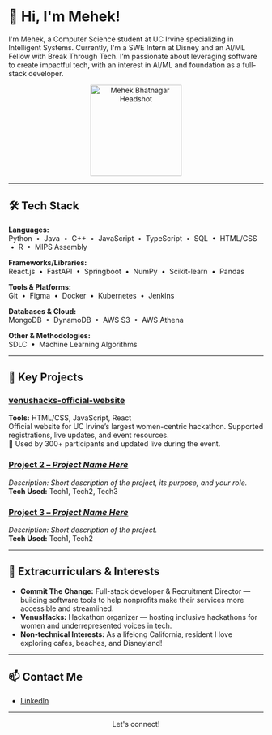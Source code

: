<!-- MehekB's GitHub Profile README -->

# 👋 Hi, I'm Mehek!

I'm Mehek, a Computer Science student at UC Irvine specializing in Intelligent Systems. Currently, I'm a SWE Intern at Disney and an AI/ML Fellow with Break Through Tech. I’m passionate about leveraging software to create impactful tech, with an interest in AI/ML and foundation as a full-stack developer.

<p align="center">
  <img src="" alt="Mehek Bhatnagar Headshot" width="180"/><br>
</p>

---

## 🛠️ Tech Stack

**Languages:**  
Python &nbsp;•&nbsp; Java &nbsp;•&nbsp; C++ &nbsp;•&nbsp; JavaScript &nbsp;•&nbsp; TypeScript &nbsp;•&nbsp; SQL &nbsp;•&nbsp; HTML/CSS &nbsp;•&nbsp; R &nbsp;•&nbsp; MIPS Assembly

**Frameworks/Libraries:**  
React.js &nbsp;•&nbsp; FastAPI &nbsp;•&nbsp; Springboot &nbsp;•&nbsp; NumPy &nbsp;•&nbsp; Scikit-learn &nbsp;•&nbsp; Pandas

**Tools & Platforms:**  
Git &nbsp;•&nbsp; Figma &nbsp;•&nbsp; Docker &nbsp;•&nbsp; Kubernetes &nbsp;•&nbsp; Jenkins

**Databases & Cloud:**  
MongoDB &nbsp;•&nbsp; DynamoDB &nbsp;•&nbsp; AWS S3 &nbsp;•&nbsp; AWS Athena

**Other & Methodologies:**  
SDLC &nbsp;•&nbsp; Machine Learning Algorithms

---

## 🚀 Key Projects

### [venushacks-official-website](https://github.com/WICS-UCI/venushacks)
**Tools:** HTML/CSS, JavaScript, React  
Official website for UC Irvine’s largest women-centric hackathon. Supported registrations, live updates, and event resources.  
🎉 Used by 300+ participants and updated live during the event.

### [Project 2 – *Project Name Here*](#)
*Description: Short description of the project, its purpose, and your role.*  
**Tech Used:** Tech1, Tech2, Tech3

### [Project 3 – *Project Name Here*](#)
*Description: Short description of the project.*  
**Tech Used:** Tech1, Tech2

---

## 🌊 Extracurriculars & Interests

- **Commit The Change:** Full-stack developer & Recruitment Director — building software tools to help nonprofits make their services more accessible and streamlined.
- **VenusHacks:** Hackathon organizer — hosting inclusive hackathons for women and underrepresented voices in tech.
- **Non-technical Interests:** As a lifelong California, resident I love exploring cafes, beaches, and Disneyland! 

---

## 📫 Contact Me

- [LinkedIn](https://www.linkedin.com/in/mehek-bhatnagar-b81504245/)

---

<p align="center" style="font-size:14px">
Let's connect!
</p>
